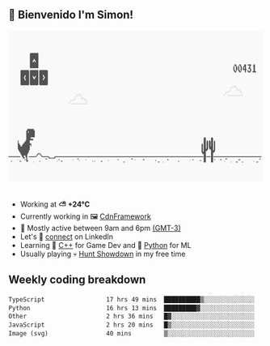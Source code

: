 <h2>👋 <b>Bienvenido I'm Simon!&nbsp;</b></h2>

<section>
  <img src="./static/banner.gif" height=300 width=1000>
</section>

<br>

<ul>
  <li>
		<!--START_SECTION:weather-->
		Working at <b>⛅️  +24°C</b>
		<!--END_SECTION:weather-->
  </li>
  <li>
    Currently working in 🖼️&nbsp;<a href=https://github.com/snapverse/cdn-framework target=_blank>CdnFramework</a>
  </li>
  <li>
    🚩 Mostly active between 9am and 6pm <a href=https://onlinealarmkur.com/world/es target=_blank>(GMT-3)</a>
  </li>
  <li>
    Let's 🔗&nbsp;<a href=https://www.linkedin.com/in/itssimmons target=_blank>connect</a> on LinkedIn
  </li>
  <li>
    Learning 👴&nbsp;<a href=https://images3.memedroid.com/images/UPLOADED755/65f2bce6734f6.webp target=_blank>C++</a> for Game Dev and 🐍&nbsp;<a href=https://qph.cf2.quoracdn.net/main-qimg-4472b6229cb75bf66ab531f3ebd4f975-lq target=_blank>Python</a> for ML
  </li>
  <li>
    Usually playing 💀&nbsp;<a href=https://www.huntshowdown.com target=_blank>Hunt Showdown</a> in my free time
  </li>
</ul>

<h2><b>Weekly coding breakdown </b></h2>

<!--START_SECTION:waka-->

```txt
TypeScript                 17 hrs 49 mins  ██████████▒░░░░░░░░░░░░░░   41.86 %
Python                     16 hrs 13 mins  █████████▓░░░░░░░░░░░░░░░   38.13 %
Other                      2 hrs 36 mins   █▓░░░░░░░░░░░░░░░░░░░░░░░   06.11 %
JavaScript                 2 hrs 20 mins   █▒░░░░░░░░░░░░░░░░░░░░░░░   05.49 %
Image (svg)                40 mins         ▒░░░░░░░░░░░░░░░░░░░░░░░░   01.58 %
```

<!--END_SECTION:waka-->
